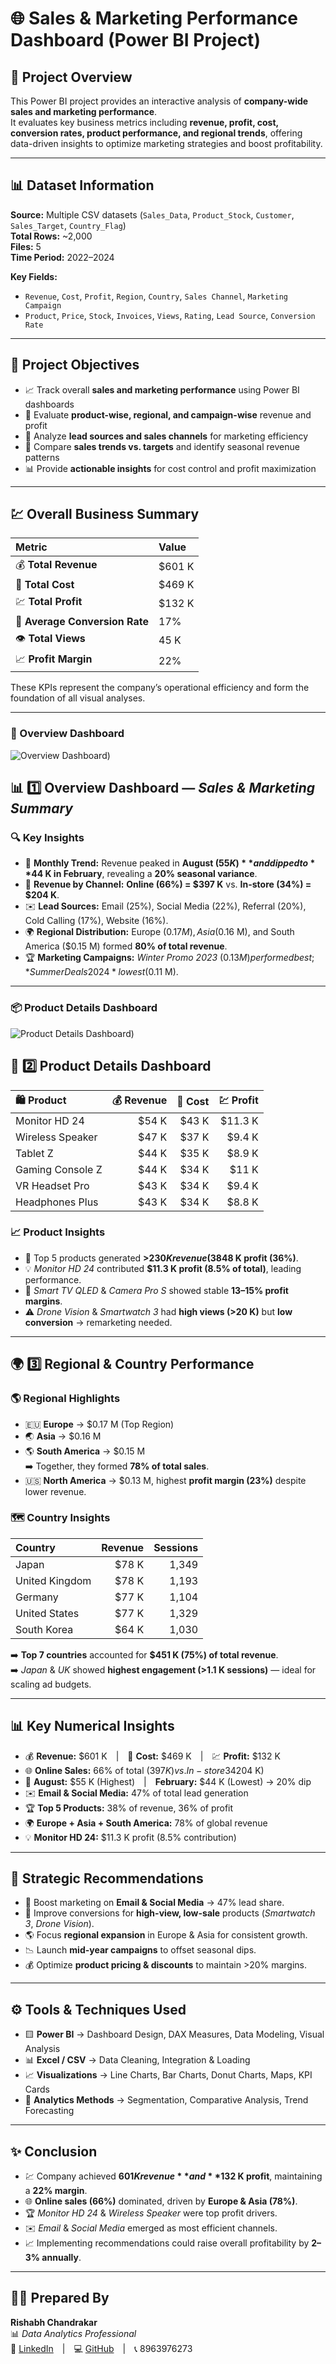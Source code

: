 # 🌐 Sales & Marketing Performance Dashboard (Power BI Project)

## 📘 Project Overview
This Power BI project provides an interactive analysis of **company-wide sales and marketing performance**.  
It evaluates key business metrics including **revenue, profit, cost, conversion rates, product performance, and regional trends**, offering data-driven insights to optimize marketing strategies and boost profitability.

---

## 📊 Dataset Information

**Source:** Multiple CSV datasets (`Sales_Data`, `Product_Stock`, `Customer`, `Sales_Target`, `Country_Flag`)  
**Total Rows:** ~2,000  
**Files:** 5  
**Time Period:** 2022–2024  

**Key Fields:**
- `Revenue`, `Cost`, `Profit`, `Region`, `Country`, `Sales Channel`, `Marketing Campaign`
- `Product`, `Price`, `Stock`, `Invoices`, `Views`, `Rating`, `Lead Source`, `Conversion Rate`

---

## 🚀 Project Objectives

- 📈 Track overall **sales and marketing performance** using Power BI dashboards  
- 🧾 Evaluate **product-wise, regional, and campaign-wise** revenue and profit  
- 💬 Analyze **lead sources and sales channels** for marketing efficiency  
- 🎯 Compare **sales trends vs. targets** and identify seasonal revenue patterns  
- 📊 Provide **actionable insights** for cost control and profit maximization  

---

## 💹 Overall Business Summary

| Metric | Value |
|:--------|:-------|
| 💰 **Total Revenue** | $601 K |
| 💸 **Total Cost** | $469 K |
| 💹 **Total Profit** | $132 K |
| 🎯 **Average Conversion Rate** | 17% |
| 👁️ **Total Views** | 45 K |
| 📈 **Profit Margin** | 22% |

These KPIs represent the company’s operational efficiency and form the foundation of all visual analyses.

---
### 🧭 Overview Dashboard

![Overview Dashboard](https://github.com/Rishabh1108ch/-Sales-and-Marketing-Analysis/blob/main/1.%20Power%20BI%20Screenshot%20%20Overview%20Page.png))

## 📊 1️⃣ Overview Dashboard — *Sales & Marketing Summary*

### 🔍 Key Insights
- 📅 **Monthly Trend:** Revenue peaked in **August ($55 K)** and dipped to **$44 K in February**, revealing a **20% seasonal variance**.  
- 🛒 **Revenue by Channel:** **Online (66%) = $397 K** vs. **In-store (34%) = $204 K**.  
- ✉️ **Lead Sources:** Email (25%), Social Media (22%), Referral (20%), Cold Calling (17%), Website (16%).  
- 🌍 **Regional Distribution:** Europe ($0.17 M), Asia ($0.16 M), and South America ($0.15 M) formed **80% of total revenue**.  
- 🏆 **Marketing Campaigns:** *Winter Promo 2023* ($0.13 M) performed best; *Summer Deals 2024* lowest ($0.11 M).  

---
### 📦 Product Details Dashboard

![Product Details Dashboard](https://github.com/Rishabh1108ch/-Sales-and-Marketing-Analysis/blob/main/2.%20Power%20BI%20Screenshot%20Product%20Details.png))

## 💼 2️⃣ Product Details Dashboard

| 🛍️ Product | 💰 Revenue | 💸 Cost | 💹 Profit |
|:------------|------------:|------------:|------------:|
| Monitor HD 24 | $54 K | $43 K | $11.3 K |
| Wireless Speaker | $47 K | $37 K | $9.4 K |
| Tablet Z | $44 K | $35 K | $8.9 K |
| Gaming Console Z | $44 K | $34 K | $11 K |
| VR Headset Pro | $43 K | $34 K | $9.4 K |
| Headphones Plus | $43 K | $34 K | $8.8 K |

### 📈 Product Insights
- 🏅 Top 5 products generated **>$230 K revenue (38%)** and **$48 K profit (36%)**.  
- 💡 *Monitor HD 24* contributed **$11.3 K profit (8.5% of total)**, leading performance.  
- 🔧 *Smart TV QLED* & *Camera Pro S* showed stable **13–15% profit margins**.  
- ⚠️ *Drone Vision* & *Smartwatch 3* had **high views (>20 K)** but **low conversion** → remarketing needed.  

---

## 🌍 3️⃣ Regional & Country Performance

### 🌎 Regional Highlights
- 🇪🇺 **Europe** → $0.17 M (Top Region)  
- 🌏 **Asia** → $0.16 M  
- 🌎 **South America** → $0.15 M  
➡️ Together, they formed **78% of total sales**.  
- 🇺🇸 **North America** → $0.13 M, highest **profit margin (23%)** despite lower revenue.

### 🗺️ Country Insights
| Country | Revenue | Sessions |
|:---------|----------:|----------:|
| Japan | $78 K | 1,349 |
| United Kingdom | $78 K | 1,193 |
| Germany | $77 K | 1,104 |
| United States | $77 K | 1,329 |
| South Korea | $64 K | 1,030 |

➡️ **Top 7 countries** accounted for **$451 K (75%) of total revenue**.  
➡️ *Japan* & *UK* showed **highest engagement (>1.1 K sessions)** — ideal for scaling ad budgets.  

---

## 📊 Key Numerical Insights

- 💰 **Revenue:** $601 K | 💸 **Cost:** $469 K | 💹 **Profit:** $132 K  
- 🌐 **Online Sales:** 66% of total ($397 K) vs. In-store 34% ($204 K)  
- 📅 **August:** $55 K (Highest) | **February:** $44 K (Lowest) → 20% dip  
- ✉️ **Email & Social Media:** 47% of total lead generation  
- 🏆 **Top 5 Products:** 38% of revenue, 36% of profit  
- 🌍 **Europe + Asia + South America:** 78% of global revenue  
- 💡 **Monitor HD 24:** $11.3 K profit (8.5% contribution)  

---

## 🧠 Strategic Recommendations

- 🚀 Boost marketing on **Email & Social Media** → 47% lead share.  
- 🛒 Improve conversions for **high-view, low-sale** products (*Smartwatch 3*, *Drone Vision*).  
- 🌎 Focus **regional expansion** in Europe & Asia for consistent growth.  
- 📉 Launch **mid-year campaigns** to offset seasonal dips.  
- 💰 Optimize **product pricing & discounts** to maintain >20% margins.  

---

## ⚙️ Tools & Techniques Used

- 🟨 **Power BI** → Dashboard Design, DAX Measures, Data Modeling, Visual Analysis  
- 📊 **Excel / CSV** → Data Cleaning, Integration & Loading  
- 📈 **Visualizations** → Line Charts, Bar Charts, Donut Charts, Maps, KPI Cards  
- 🧮 **Analytics Methods** → Segmentation, Comparative Analysis, Trend Forecasting  

--- ---

## ✨ Conclusion

- 💹 Company achieved **$601 K revenue** and **$132 K profit**, maintaining a **22% margin**.  
- 🌐 **Online sales (66%)** dominated, driven by **Europe & Asia (78%)**.  
- 🏆 *Monitor HD 24* & *Wireless Speaker* were top profit drivers.  
- ✉️ *Email* & *Social Media* emerged as most efficient channels.  
- 📈 Implementing recommendations could raise overall profitability by **2–3% annually**.  

---

## 👨‍💼 Prepared By
**Rishabh Chandrakar**  
📊 *Data Analytics Professional*  
🔗 [LinkedIn](https://www.linkedin.com/in/rishabh-chandrakar) | 💻 [GitHub](https://github.com/Rishabh1108ch) | 📞 8963976273

